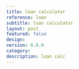 ```yaml
---
title: loan calculator
reference: loan
subtitle: loan calculator
layout: post
featured: false
design: 
version: 0.0.0
category: 
description: loan calc
---
```


